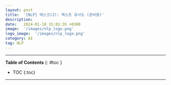 ```yaml
---
layout: post
title:  '[NLP] 태스크(2): 텍스트 유사도 (준비중)'
description: 
date:   2024-01-18 15:01:35 +0300
image:  '/images/nlp_logo.png'
logo_image:  '/images/nlp_logo.png'
category: AI
tag: NLP
---
```

---

**Table of Contents**
{: #toc }
*  TOC
{:toc}

---

